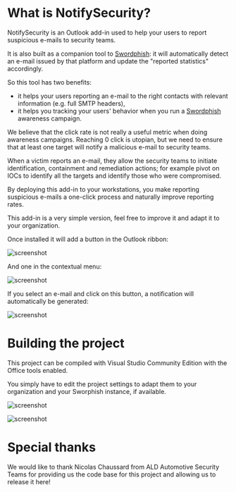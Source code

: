 # What is NotifySecurity?

NotifySecurity is an Outlook add-in used to help your users to report suspicious e-mails to security teams.

It is also built as a companion tool to [Swordphish](https://github.com/certsocietegenerale/swordphish-awareness/): it will automatically detect an e-mail issued by that platform and update the "reported statistics" accordingly.

So this tool has two benefits:
* it helps your users reporting an e-mail to the right contacts with relevant information (e.g. full SMTP headers),
* it helps you tracking your users' behavior when you run a [Swordphish](https://github.com/certsocietegenerale/swordphish-awareness/) awareness campaign.

We believe that the click rate is not really a useful metric when doing awareness campaigns. Reaching 0 click is utopian, but we need to ensure that at least one target will notify a malicious e-mail to security teams.

When a victim reports an e-mail, they allow the security teams to initiate identification, containment and remediation actions; for example pivot on IOCs to identify all the targets and identify those who were compromised.

By deploying this add-in to your workstations, you make reporting suspicious e-mails a one-click process and naturally improve reporting rates.

This add-in is a very simple version, feel free to improve it and adapt it to your organization.

Once installed it will add a button in the Outlook ribbon:

![screenshot](https://github.com/certsocietegenerale/NotifySecurity/blob/master/screenshots/ribbon.png?raw=true)

And one in the contextual menu:

![screenshot](https://github.com/certsocietegenerale/NotifySecurity/blob/master/screenshots/contextual_menu.png?raw=true)

If you select an e-mail and click on this button, a notification will automatically be generated:

![screenshot](https://github.com/certsocietegenerale/NotifySecurity/blob/master/screenshots/generated_mail.png?raw=true)

# Building the project

This project can be compiled with Visual Studio Community Edition with the Office tools enabled.

You simply have to edit the project settings to adapt them to your organization and your Sworphish instance, if available.

![screenshot](https://github.com/certsocietegenerale/NotifySecurity/blob/master/screenshots/settings_place.png?raw=true)

![screenshot](https://github.com/certsocietegenerale/NotifySecurity/blob/master/screenshots/settings.png?raw=true)

# Special thanks

We would like to thank Nicolas Chaussard from ALD Automotive Security Teams for providing us the code base for this project and allowing us to release it here!